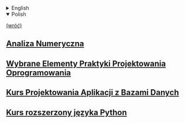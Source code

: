 <details>
    <summary>English</summary>

[(back)](../../../)
## [Numerical analysis](AN/)
## [Selected elements of software design practice](WEPPO/)
## [Database application design course](KPABD/)
## [Python extended course](PY/)

</details>

<details open>
    <summary>Polish</summary>

[(wróć)](../../../)
## [**A**naliza **N**umeryczna](AN/)
## [**W**ybrane **E**lementy **P**raktyki **P**rojektowania **O**programowania](WEPPO/)
## [**K**urs **P**rojektowania **A**plikacji z **B**azami **D**anych](KPABD/)
## [Kurs rozszerzony języka **Python**](PY/)

</details>


